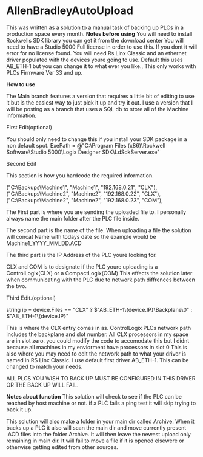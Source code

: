 # AllenBradleyAutoUpload

This was written as a solution to a manual task of backing up PLCs in a production space every month. 
****Notes before using****
You will need to install Rockwells SDK library you can get it from the download center 
You will need to have a Studio 5000 Full license in order to use this. If you dont it will error for no license found. 
You will need Rs Linx Classic and an ethernet driver populated with the devices youre going to use. Default this uses AB_ETH-1 but you can change it to what ever you like.,
This only works with PLCs Firmware Ver 33 and up. 

****How to use****

The Main branch features a version that requires a little bit of editing to use it but is the easiest way to just pick it up and try it out.
I use a version that I will be posting as a branch that uses a SQL db to store all of the Machine information.

First Edit(optional) 

You should only need to change this if you install your SDK package in a non default spot. 
ExePath = @"C:\\Program Files (x86)\\Rockwell Software\\Studio 5000\\Logix Designer SDK\\LdSdkServer.exe"

Second Edit

This section is how you hardcode the required information. 

  ("C:\\Backups\\Machine1", "Machine1", "192.168.0.21", "CLX"),
  ("C:\\Backups\\Machine2", "Machine2", "192.168.0.22", "CLX"),
  ("C:\\Backups\\Machine2", "Machine2", "192.168.0.23", "COM"),
    
  The First part is where you are sending the uploaded file to. I personally always name the main folder after the PLC file inside. 

  The second part is the name of the file. When uploading a file the solution will concat Name with todays date so the example would be Machine1_YYYY_MM_DD.ACD

  The third part is the IP Address of the PLC youre looking for. 

  CLX and COM is to designate if the PLC youre uploading is a ControlLogix(CLX) or a CompactLogix(COM) This effects the solution later when communicating with the PLC due to network path diffrences between the two.  


  Third Edit.(optional) 

  string ip = device.Files == "CLX"
    ? $"AB_ETH-1\\{device.IP}\\Backplane\\0"
    : $"AB_ETH-1\\{device.IP}"
    
This is where the CLX entry comes in as. ControlLogix PLCs network path includes the backplane and slot number. 
All CLX processors in my space are in slot zero. you could modify the code to accomodate this but I didnt because all machines in my enviorment have processors in slot 0 
This is also where you may need to edit the network path to what your driver is named in RS Linx Classic. I use default first driver AB_ETH-1. This can be changed to match your needs. 

ALL PLCS YOU WISH TO BACK UP MUST BE CONFIGURED IN THIS DRIVER OR THE BACK UP WILL FAIL. 


****Notes about function****
This solution will check to see if the PLC can be reached by host machine or not. if a PLC fails a ping test it will skip trying to back it up. 

This solution will also make a folder in your main dir called Archive. 
When it backs up a PLC it also will scan the main dir and move currently present .ACD files into the folder Archive. 
It will then leave the newest upload only remaining in main dir. 
It will fail to move a file if it is opened elsewere or otherwise getting edited from other sources. 



